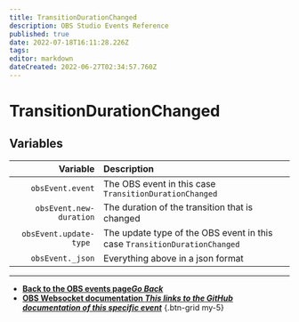 ```yaml
---
title: TransitionDurationChanged
description: OBS Studio Events Reference
published: true
date: 2022-07-18T16:11:28.226Z
tags: 
editor: markdown
dateCreated: 2022-06-27T02:34:57.760Z
---
```


# TransitionDurationChanged

## Variables

| Variable | Description |
|---------:|:------------|
| `obsEvent.event` | The OBS event in this case `TransitionDurationChanged`
| `obsEvent.new-duration` | The duration of the transition that is changed
| `obsEvent.update-type	` | The update type of the OBS event in this case `TransitionDurationChanged`
| `obsEvent._json` | Everything above in a json format
---

- [<i class="mdi mdi-chevron-left"></i>**Back to the OBS events page*Go Back***](/en/Broadcasters/OBS/Events)
- [<i class="mdi mdi-github"></i> **OBS Websocket documentation *This links to the GitHub documentation of this specific event***](https://github.com/obsproject/obs-websocket/blob/4.x-current/docs/generated/protocol.md#transitiondurationchanged)
{.btn-grid my-5}
